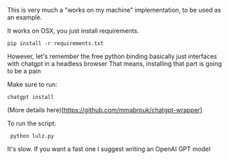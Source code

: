 This is very much a "works on my machine" implementation, to be used as an example.

It works on OSX, you just install requirements.

    pip install -r requirements.txt

However, let's remember the free python binding basically just interfaces with chatgpt in a headless browser
That means, installing that part is going to be a pain

Make sure to run:


    chatgpt install

(More details here)[https://github.com/mmabrouk/chatgpt-wrapper]

To run the script:

     python lulz.py

It's slow. If you want a fast one I suggest writing an OpenAI GPT model
